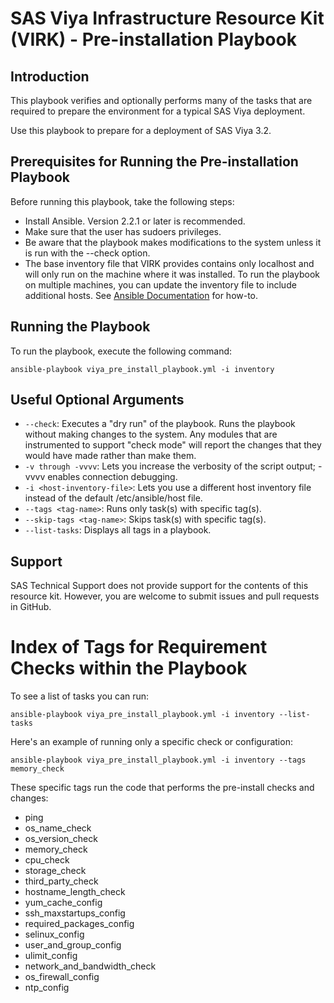 # SAS Viya Infrastructure Resource Kit (VIRK) - Pre-installation Playbook

## Introduction
This playbook verifies and optionally performs many of the tasks that are required to prepare the environment for a typical SAS Viya deployment.

Use this playbook to prepare for a deployment of SAS Viya 3.2.

## Prerequisites for Running the Pre-installation Playbook
Before running this playbook, take the following steps:
* Install Ansible. Version 2.2.1 or later is recommended.
* Make sure that the user has sudoers privileges.
* Be aware that the playbook makes modifications to the system unless it is run with the --check option.
* The base inventory file that VIRK provides contains only localhost and will only run on the machine where it was installed. To run the playbook on multiple machines, you can update the inventory file to include additional hosts. See [Ansible Documentation](http://docs.ansible.com/ansible/latest/intro_inventory.html) for how-to.

## Running the Playbook
To run the playbook, execute the following command:
  ```
  ansible-playbook viya_pre_install_playbook.yml -i inventory
  ```

## Useful Optional Arguments
* ```--check```: Executes a "dry run" of the playbook. Runs the playbook without making changes to the system. Any modules that are instrumented to support "check mode" will report the changes that they would have made rather than make them.
* ```-v through -vvvv```: Lets you increase the verbosity of the script output; -vvvv enables connection debugging.
* ```-i <host-inventory-file>```: Lets you use a different host inventory file instead of the default /etc/ansible/host file.
* ```--tags <tag-name>```: Runs only task(s) with specific tag(s).
* ```--skip-tags <tag-name>```: Skips task(s) with specific tag(s).
* ```--list-tasks```: Displays all tags in a playbook.

## Support
SAS Technical Support does not provide support for the contents of this resource kit. However, you are welcome to submit issues and pull requests in GitHub.

# Index of Tags for Requirement Checks within the Playbook
To see a list of tasks you can run:
  ```
  ansible-playbook viya_pre_install_playbook.yml -i inventory --list-tasks
  ```
Here's an example of running only a specific check or configuration:
  ```
  ansible-playbook viya_pre_install_playbook.yml -i inventory --tags memory_check
  ```
These specific tags run the code that performs the pre-install checks and changes:
* ping
* os_name_check
* os_version_check
* memory_check
* cpu_check
* storage_check
* third_party_check
* hostname_length_check
* yum_cache_config
* ssh_maxstartups_config
* required_packages_config
* selinux_config
* user_and_group_config
* ulimit_config
* network_and_bandwidth_check
* os_firewall_config
* ntp_config
